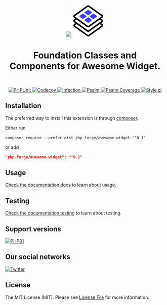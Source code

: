 <p align="center">
    <a href="https://github.com/php-forge/awesome-widget" target="_blank">
        <img src="https://avatars.githubusercontent.com/u/103309199?s%253D400%2526u%253Dca3561c692f53ed7eb290d3bb226a2828741606f%2526v%253D4" height="100px">
    </a>
    <a href="https://github.com/php-forge/awesome-widget" target="_blank">
        <img src="https://raw.githubusercontent.com/php-forge/awesome-widget/main/docs/image/logo.png" height="100px">
    </a>    
    <h1 align="center">Foundation Classes and Components for Awesome Widget.</h1>
    <br>
</p>

<p align="center">
    <a href="https://github.com/php-forge/awesome-widget/actions/workflows/build.yml" target="_blank">
        <img src="https://github.com/php-forge/awesome-widget/actions/workflows/build.yml/badge.svg" alt="PHPUnit">
    </a>
    <a href="https://codecov.io/gh/php-forge/awesome-widget" target="_blank">
        <img src="https://codecov.io/gh/php-forge/awesome-widget/branch/main/graph/badge.svg?token=MF0XUGVLYC" alt="Codecov">
    </a>
    <a href="https://dashboard.stryker-mutator.io/reports/github.com/php-forge/awesome-widget/main" target="_blank">
        <img src="https://img.shields.io/endpoint?style=flat&url=https%3A%2F%2Fbadge-api.stryker-mutator.io%2Fgithub.com%2Fphp-forge%2Fawesome-widget%2Fmain" alt="Infection">
    </a>
    <a href="https://github.com/php-forge/awesome-widget/actions/workflows/static.yml" target="_blank">
        <img src="https://github.com/php-forge/awesome-widget/actions/workflows/static.yml/badge.svg" alt="Psalm">
    </a>
    <a href="https://shepherd.dev/github/php-forge/awesome-widget" target="_blank">
        <img src="https://shepherd.dev/github/php-forge/awesome-widget/coverage.svg" alt="Psalm Coverage">
    </a>
    <a href="https://github.styleci.io/repos/494784194?branch=main" target="_blank">
        <img src="https://github.styleci.io/repos/494784194/shield?branch=main" alt="Style ci">
    </a>           
</p>

## Installation

The preferred way to install this extension is through [composer](https://getcomposer.org/download/).

Either run

```shell
composer require --prefer-dist php-forge/awesome-widget:"^0.1"
```

or add

```json
"php-forge/awesome-widget": "^0.1"
```

## Usage

[Check the documentation docs](/docs/README.md) to learn about usage.

## Testing

[Check the documentation testing](/docs/testing.md) to learn about testing.

## Support versions

[![PHP81](https://img.shields.io/badge/PHP-%3E%3D8.1-787CB5)](https://www.php.net/releases/8.1/en.php)

## Our social networks

[![Twitter](https://img.shields.io/badge/twitter-follow-1DA1F2?logo=twitter&logoColor=1DA1F2&labelColor=555555?style=flat)](https://twitter.com/Terabytesoftw)

## License

The MIT License (MIT). Please see [License File](LICENSE.md) for more information.
